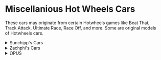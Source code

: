 # Miscellanious Hot Wheels Cars
These cars may originate from certain Hotwheels games like Beat That, Track Attack, Ultimate Race, Race Off, and more. Some are original models of Hotwheels cars.

<details>
  <summary>Sunchipp's Cars</summary>
  
  * [Misc] Creeper
  * [Misc] Radio Flyer (Sunchipp) <br>
  * [Misc] Rollcage (Sunchipp) <br>
  * [Misc] Speedblaster (Sunchipp) (Updated window, added interior, new wheels and rotation jets added) <br>
  * [Misc] Tow Jam (Sunchipp) (Rotation Thrusters Added) (Fixed wheel bug) <br>
  * [Misc] Way 2 Fast (Sunchipp) (updated wheels) <br>
  * [Misc] Radar Ranger (Sunchipp) <br>
  * [Misc] Open Fire (Sunchipp) <br>
  * [Misc] Treadator (Sunchipp) (Grip Thrusters Added) <br>
  * [Misc] Ocelot (Sunchipp) <br>
  * [Misc] Slideout (Sunchipp) <br>
  * [Misc] Sol-Aire CX4 (Sunchipp)
  * [Misc] VW Drag Bus (Sunchipp) <br>
  * [Misc] Silhouette <br>
</details>
<details>
  <summary>Zachphi's Cars</summary>
  
  * hwu-rodgerdodger
</details>
<details>
  <summary>ΩPUS</summary>
  
  * [Misc] Phantasm
  * [Misc] Rogue Hog
</details>
